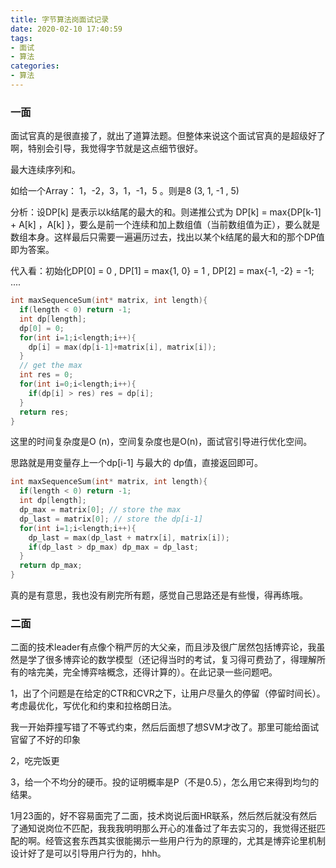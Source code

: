 ```yaml
---
title: 字节算法岗面试记录
date: 2020-02-10 17:40:59
tags:
- 面试
- 算法
categories:
- 算法
---
```


### 一面

面试官真的是很直接了，就出了道算法题。但整体来说这个面试官真的是超级好了啊，特别会引导，我觉得字节就是这点细节很好。

最大连续序列和。

如给一个Array： 1，-2，3，1，-1，5 。则是8 (3, 1, -1 , 5)

分析：设DP[k] 是表示以k结尾的最大的和。则递推公式为 DP[k] = max{DP[k-1] + A[k] ，A[k] }，要么是前一个连续和加上数组值（当前数组值为正），要么就是数组本身。这样最后只需要一遍遍历过去，找出以某个k结尾的最大和的那个DP值即为答案。

代入看：初始化DP[0] = 0 , DP[1] = max{1, 0} = 1 , DP[2] = max{-1, -2} = -1; ....

```c++
int maxSequenceSum(int* matrix, int length){
  if(length < 0) return -1;
  int dp[length];
  dp[0] = 0;
  for(int i=1;i<length;i++){
    dp[i] = max(dp[i-1]+matrix[i], matrix[i]);
  }
  // get the max
  int res = 0;
  for(int i=0;i<length;i++){
    if(dp[i] > res) res = dp[i];
  }
  return res;
}
```



这里的时间复杂度是O (n)，空间复杂度也是O(n)，面试官引导进行优化空间。

思路就是用变量存上一个dp[i-1] 与最大的 dp值，直接返回即可。

```c++
int maxSequenceSum(int* matrix, int length){
  if(length < 0) return -1;
  int dp[length];
  dp_max = matrix[0]; // store the max
  dp_last = matrix[0]; // store the dp[i-1]
  for(int i=1;i<length;i++){
    dp_last = max(dp_last + matrx[i], matrix[i]);
    if(dp_last > dp_max) dp_max = dp_last;
  }
  return dp_max;
}
```

真的是有意思，我也没有刷完所有题，感觉自己思路还是有些慢，得再练哦。



### 二面

二面的技术leader有点像个稍严厉的大父亲，而且涉及很广居然包括博弈论，我虽然是学了很多博弈论的数学模型（还记得当时的考试，复习得可费劲了，得理解所有的啥完美，完全博弈啥概念，还得计算的）。在此记录一些问题吧。

1，出了个问题是在给定的CTR和CVR之下，让用户尽量久的停留（停留时间长）。考虑最优化，写优化和约束和拉格朗日法。

我一开始莽撞写错了不等式约束，然后后面想了想SVM才改了。那里可能给面试官留了不好的印象

2，吃完饭更

3，给一个不均分的硬币。投的证明概率是P（不是0.5），怎么用它来得到均匀的结果。



1月23面的，好不容易面完了二面，技术岗说后面HR联系，然后然后就没有然后了通知说岗位不匹配，我我我明明那么开心的准备过了年去实习的，我觉得还挺匹配的啊。经管这套东西其实很能揭示一些用户行为的原理的，尤其是博弈论里机制设计好了是可以引导用户行为的，hhh。